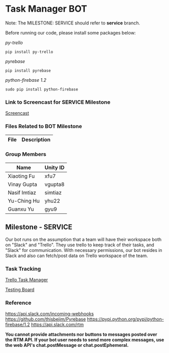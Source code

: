 # Task Manager BOT #

Note: The MILESTONE: SERVICE should refer to **service** branch.

Before running our code, please install some packages below:

*py-trello*
```
pip install py-trello
```

*pyrebase*
```
pip install pyrebase
```
*python-firebase 1.2*
```
sudo pip install python-firebase
```


### Link to Screencast for SERVICE Milestone
[Screencast]()

### Files Related to BOT Milestone

File | Description
---  | ---


### Group Members

Name | Unity ID 
--- | --- 
Xiaoting Fu | xfu7
Vinay Gupta | vgupta8
Nasif Imtiaz | simtiaz
Yu-Ching Hu | yhu22
Guanxu Yu | gyu9

## Milestone - SERVICE ##
Our bot runs on the assumption that a team will have their workspace both on "Slack" and "Trello". They use trello to keep track of their tasks, and "Slack" for communication. With necessary permissions, our bot resides in Slack and also can fetch/post data on Trello workspace of the team. 


### Task Tracking
[Trello Task Manager](https://trello.com/b/MXYu6ZEy/task-manager-bot)

[Testing Board](https://trello.com/b/3L2DxAis/test-board)

### Reference
https://api.slack.com/incoming-webhooks
https://github.com/thisbejim/Pyrebase
https://pypi.python.org/pypi/python-firebase/1.2
https://api.slack.com/rtm

**You cannot provide attachments nor buttons to messages posted over the RTM API.
If your bot user needs to send more complex messages, use the web API's chat.postMessage or chat.postEphemeral.**

